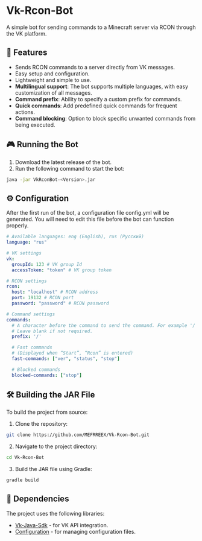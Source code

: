 # Vk-Rcon-Bot

A simple bot for sending commands to a Minecraft server via RCON through the VK platform.

## 🚀 Features
- Sends RCON commands to a server directly from VK messages.
- Easy setup and configuration.
- Lightweight and simple to use.
- **Multilingual support**: The bot supports multiple languages, with easy customization of all messages.
- **Command prefix**: Ability to specify a custom prefix for commands.
- **Quick commands**: Add predefined quick commands for frequent actions.
- **Command blocking**: Option to block specific unwanted commands from being executed.

## 🎮 Running the Bot
1. Download the latest release of the bot.
2. Run the following command to start the bot:
```bash
java -jar VkRconBot-<Version>.jar
```

## ⚙️ Configuration
After the first run of the bot, a configuration file config.yml will be generated. You will need to edit this file before the bot can function properly.
```yaml
# Available languages: eng (English), rus (Русский)
language: "rus"

# VK settings
vk:
  groupId: 123 # VK group Id 
  accessToken: "token" # VK group token

# RCON settings
rcon:
  host: "localhost" # RCON address
  port: 19132 # RCON port
  password: "password" # RCON password

# Command settings
commands:
  # A character before the command to send the command. For example '/'.
  # Leave blank if not required.
  prefix: '/'

  # Fast commands
  # (Displayed when “Start”, “Rcon” is entered)
  fast-commands: ["ver", "status", "stop"]

  # Blocked commands
  blocked-commands: ["stop"]
```

## 🛠 Building the JAR File
To build the project from source:
1. Clone the repository:
```bash
git clone https://github.com/MEFRREEX/Vk-Rcon-Bot.git 
```
2. Navigate to the project directory:
```bash
cd Vk-Rcon-Bot
```
3. Build the JAR file using Gradle:
```bash
gradle build
```

## 📄 Dependencies
The project uses the following libraries:   
- [Vk-Java-Sdk](https://github.com/VKCOM/vk-java-sdk) - for VK API integration.   
- [Configuration](https://github.com/MEFRREEX/Configuration) - for managing configuration files.